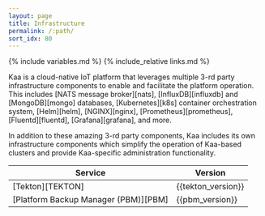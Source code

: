 ```yaml
---
layout: page
title: Infrastructure
permalink: /:path/
sort_idx: 80
---
```


{% include variables.md %}
{% include_relative links.md %}

Kaa is a cloud-native IoT platform that leverages multiple 3-rd party infrastructure components to enable and facilitate the platform operation.
This includes [NATS message broker][nats], [InfluxDB][influxdb] and [MongoDB][mongo] databases, [Kubernetes][k8s] container orchestration system, [Helm][helm], [NGINX][nginx], [Prometheus][prometheus], [Fluentd][fluentd], [Grafana][grafana], and more.

In addition to these amazing 3-rd party components, Kaa includes its own infrastructure components which simplify the operation of Kaa-based clusters and provide Kaa-specific administration functionality.

| Service                              | Version                     |
| ------------------------------------ | --------------------------- |
| [Tekton][TEKTON]                     | {{tekton_version}}          |
| [Platform Backup Manager (PBM)][PBM] | {{pbm_version}}             |
